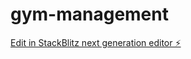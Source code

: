 # gym-management

[Edit in StackBlitz next generation editor ⚡️](https://stackblitz.com/~/github.com/alaaeddinekamel/gym-management)